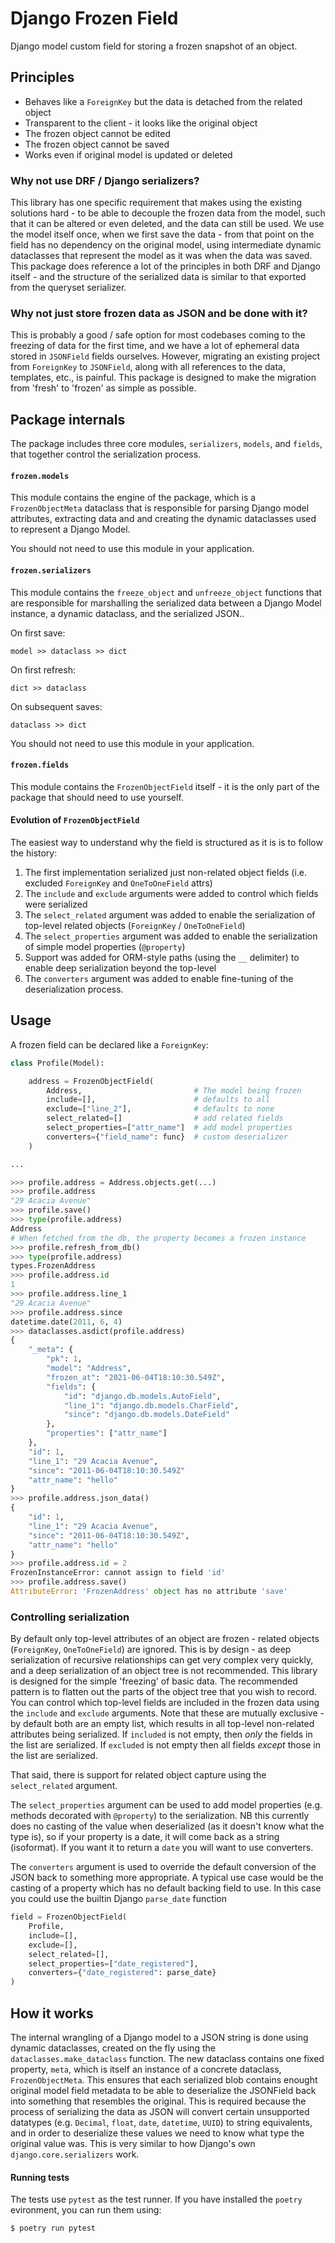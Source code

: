 # Django Frozen Field

Django model custom field for storing a frozen snapshot of an object.

## Principles

* Behaves like a `ForeignKey` but the data is detached from the related object
* Transparent to the client - it looks like the original object
* The frozen object cannot be edited
* The frozen object cannot be saved
* Works even if original model is updated or deleted

### Why not use DRF / Django serializers?

This library has one specific requirement that makes using the existing
solutions hard - to be able to decouple the frozen data from the model, such
that it can be altered or even deleted, and the data can still be used. We use
the model itself once, when we first save the data - from that point on the
field has no dependency on the original model, using intermediate dynamic
dataclasses that represent the model as it was when the data was saved. This
package does reference a lot of the principles in both DRF and Django itself -
and the structure of the serialized data is similar to that exported from the
queryset serializer.

### Why not just store frozen data as JSON and be done with it?

This is probably a good / safe option for most codebases coming to the freezing
of data for the first time, and we have a lot of ephemeral data stored in
`JSONField` fields ourselves. However, migrating an existing project from
`ForeignKey` to `JSONField`, along with all references to the data, templates,
etc., is painful. This package is designed to make the migration from 'fresh' to
'frozen' as simple as possible.

## Package internals

The package includes three core modules, `serializers`, `models`, and `fields`,
that together control the serialization process.

#### `frozen.models`

This module contains the engine of the package, which is a `FrozenObjectMeta`
dataclass that is responsible for parsing Django model attributes, extracting
data and and creating the dynamic dataclasses used to represent a Django Model.

You should not need to use this module in your application.

#### `frozen.serializers`

This module contains the `freeze_object` and `unfreeze_object` functions that
are responsible for marshalling the serialized data between a Django Model
instance, a dynamic dataclass, and the serialized JSON..

On first save:

    model >> dataclass >> dict

On first refresh:

    dict >> dataclass

On subsequent saves:

    dataclass >> dict

You should not need to use this module in your application.

#### `frozen.fields`

This module contains the `FrozenObjectField` itself - it is the only part of the
package that should need to use yourself.

#### Evolution of `FrozenObjectField`

The easiest way to understand why the field is structured as it is is to follow
the history:

1. The first implementation serialized just non-related object fields (i.e.
   excluded `ForeignKey` and `OneToOneField` attrs)
1. The `include` and `exclude` arguments were added to control which fields were
   serialized
1. The `select_related` argument was added to enable the serialization of
   top-level related objects (`ForeignKey` / `OneToOneField`)
1. The `select_properties` argument was added to enable the serialization of
   simple model properties (`@property`)
1. Support was added for ORM-style paths (using the `__` delimiter) to enable
   deep serialization beyond the top-level
1. The `converters` argument was added to enable fine-tuning of the
   deserialization process.

## Usage

A frozen field can be declared like a `ForeignKey`:

```python
class Profile(Model):

    address = FrozenObjectField(
        Address,                         # The model being frozen
        include=[],                      # defaults to all
        exclude=["line_2"],              # defaults to none
        select_related=[]                # add related fields
        select_properties=["attr_name"]  # add model properties
        converters={"field_name": func}  # custom deserializer
    )

...

>>> profile.address = Address.objects.get(...)
>>> profile.address
"29 Acacia Avenue"
>>> profile.save()
>>> type(profile.address)
Address
# When fetched from the db, the property becomes a frozen instance
>>> profile.refresh_from_db()
>>> type(profile.address)
types.FrozenAddress
>>> profile.address.id
1
>>> profile.address.line_1
"29 Acacia Avenue"
>>> profile.address.since
datetime.date(2011, 6, 4)
>>> dataclasses.asdict(profile.address)
{
    "_meta": {
        "pk": 1,
        "model": "Address",
        "frozen_at": "2021-06-04T18:10:30.549Z",
        "fields": {
            "id": "django.db.models.AutoField",
            "line_1": "django.db.models.CharField",
            "since": "django.db.models.DateField"
        },
        "properties": ["attr_name"]
    },
    "id": 1,
    "line_1": "29 Acacia Avenue",
    "since": "2011-06-04T18:10:30.549Z"
    "attr_name": "hello"
}
>>> profile.address.json_data()
{
    "id": 1,
    "line_1": "29 Acacia Avenue",
    "since": "2011-06-04T18:10:30.549Z",
    "attr_name": "hello"
}
>>> profile.address.id = 2
FrozenInstanceError: cannot assign to field 'id'
>>> profile.address.save()
AttributeError: 'FrozenAddress' object has no attribute 'save'
```

### Controlling serialization

By default only top-level attributes of an object are frozen - related objects
(`ForeignKey`, `OneToOneField`) are ignored. This is by design - as deep
serialization of recursive relationships can get very complex very quickly, and
a deep serialization of an object tree is not recommended. This library is
designed for the simple 'freezing' of basic data. The recommended pattern is to
flatten out the parts of the object tree that you wish to record. You can
control which top-level fields are included in the frozen data using the
`include` and `exclude` arguments. Note that these are mutually exclusive - by
default both are an empty list, which results in all top-level non-related
attributes being serialized. If `included` is not empty, then *only* the fields
in the list are serialized. If `excluded` is not empty then all fields *except*
those in the list are serialized.

That said, there is support for related object capture using the
`select_related` argument.

The `select_properties` argument can be used to add model properties (e.g.
methods decorated with `@property`) to the serialization. NB this currently does
no casting of the value when deserialized (as it doesn't know what the type is),
so if your property is a date, it will come back as a string (isoformat). If you
want it to return a `date` you will want to use converters.

The `converters` argument is used to override the default conversion of the JSON
back to something more appropriate. A typical use case would be the casting of a
property which has no default backing field to use. In this case you could use
the builtin Django `parse_date` function

```python
field = FrozenObjectField(
    Profile,
    include=[],
    exclude=[],
    select_related=[],
    select_properties=["date_registered"],
    converters={"date_registered": parse_date}
)
```

## How it works

The internal wrangling of a Django model to a JSON string is done using dynamic
dataclasses, created on the fly using the `dataclasses.make_dataclass` function.
The new dataclass contains one fixed property, `meta`, which is itself an
instance of a concrete dataclass, `FrozenObjectMeta`. This ensures that each
serialized blob contains enought original model field metadata to be able to
deserialize the JSONField back into something that resembles the original. This
is required because the process of serializing the data as JSON will convert
certain unsupported datatypes (e.g. `Decimal`, `float`, `date`, `datetime`,
`UUID`) to string equivalents, and in order to deserialize these values we need
to know what type the original value was. This is very similar to how Django's
own `django.core.serializers` work.

#### Running tests

The tests use `pytest` as the test runner. If you have installed the `poetry`
evironment, you can run them using:

```
$ poetry run pytest
```
